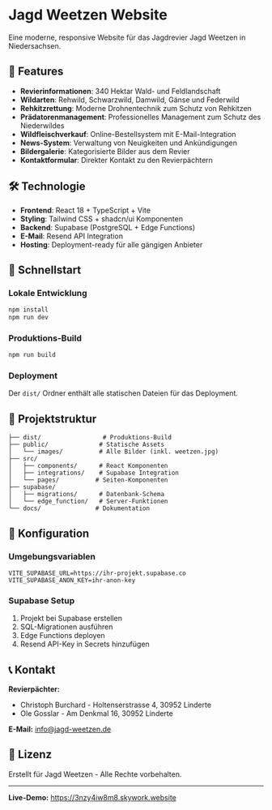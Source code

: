 # Jagd Weetzen Website

Eine moderne, responsive Website für das Jagdrevier Jagd Weetzen in Niedersachsen.

## 🎯 Features

- **Revierinformationen**: 340 Hektar Wald- und Feldlandschaft
- **Wildarten**: Rehwild, Schwarzwild, Damwild, Gänse und Federwild
- **Rehkitzrettung**: Moderne Drohnentechnik zum Schutz von Rehkitzen
- **Prädatorenmanagement**: Professionelles Management zum Schutz des Niederwildes
- **Wildfleischverkauf**: Online-Bestellsystem mit E-Mail-Integration
- **News-System**: Verwaltung von Neuigkeiten und Ankündigungen
- **Bildergalerie**: Kategorisierte Bilder aus dem Revier
- **Kontaktformular**: Direkter Kontakt zu den Revierpächtern

## 🛠 Technologie

- **Frontend**: React 18 + TypeScript + Vite
- **Styling**: Tailwind CSS + shadcn/ui Komponenten
- **Backend**: Supabase (PostgreSQL + Edge Functions)
- **E-Mail**: Resend API Integration
- **Hosting**: Deployment-ready für alle gängigen Anbieter

## 🚀 Schnellstart

### Lokale Entwicklung
```bash
npm install
npm run dev
```

### Produktions-Build
```bash
npm run build
```

### Deployment
Der `dist/` Ordner enthält alle statischen Dateien für das Deployment.

## 📁 Projektstruktur

```
├── dist/                 # Produktions-Build
├── public/              # Statische Assets
│   └── images/          # Alle Bilder (inkl. weetzen.jpg)
├── src/
│   ├── components/      # React Komponenten
│   ├── integrations/    # Supabase Integration
│   └── pages/          # Seiten-Komponenten
├── supabase/
│   ├── migrations/      # Datenbank-Schema
│   └── edge_function/   # Server-Funktionen
└── docs/               # Dokumentation
```

## 🔧 Konfiguration

### Umgebungsvariablen
```env
VITE_SUPABASE_URL=https://ihr-projekt.supabase.co
VITE_SUPABASE_ANON_KEY=ihr-anon-key
```

### Supabase Setup
1. Projekt bei Supabase erstellen
2. SQL-Migrationen ausführen
3. Edge Functions deployen
4. Resend API-Key in Secrets hinzufügen

## 📞 Kontakt

**Revierpächter:**
- Christoph Burchard - Holtenserstrasse 4, 30952 Linderte
- Ole Gosslar - Am Denkmal 16, 30952 Linderte

**E-Mail:** info@jagd-weetzen.de

## 📄 Lizenz

Erstellt für Jagd Weetzen - Alle Rechte vorbehalten.

---

**Live-Demo:** https://3nzy4iw8m8.skywork.website